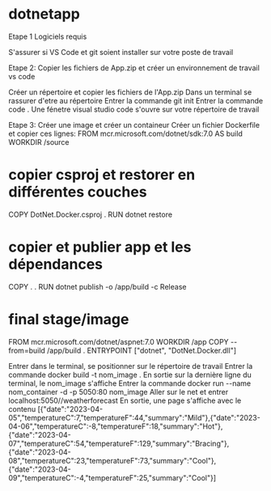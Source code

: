 # dotnetapp
Etape 1 Logiciels requis

S'assurer si VS Code et git soient installer sur votre poste de travail

Etape 2: Copier les fichiers de App.zip et créer un environnement de travail vs code

Créer un répertoire et copier les fichiers de l'App.zip
Dans un terminal se rassurer d'etre au répertoire
Entrer la commande   git init
Entrer la commande   code .
Une fénetre visual studio code s'ouvre sur votre répertoire de travail

Etape 3: Créer une image et créer un containeur
Créer un fichier Dockerfile et copier ces lignes:
    FROM mcr.microsoft.com/dotnet/sdk:7.0 AS build
    WORKDIR /source
   # copier csproj et restorer en différentes couches
   COPY DotNet.Docker.csproj .
   RUN dotnet restore 
   # copier et publier app et les dépendances
  COPY . .
  RUN dotnet publish -o /app/build -c Release
  # final stage/image
  FROM  mcr.microsoft.com/dotnet/aspnet:7.0
  WORKDIR /app
  COPY --from=build /app/build .
  ENTRYPOINT ["dotnet", "DotNet.Docker.dll"]
  
  Entrer dans le terminal, se positionner sur le répertoire de travail
  Entrer la commande docker build -t nom_image .
  En sortie sur la dernière ligne du terminal, le nom_image s'affiche
  Entrer la commande docker run --name nom_container -d -p 5050:80 nom_image
  Aller sur le net et entrer localhost:5050//weatherforecast
  En sortie, une page s'affiche avec le contenu
[{"date":"2023-04-05","temperatureC":7,"temperatureF":44,"summary":"Mild"},{"date":"2023-04-06","temperatureC":-8,"temperatureF":18,"summary":"Hot"},{"date":"2023-04-07","temperatureC":54,"temperatureF":129,"summary":"Bracing"},{"date":"2023-04-08","temperatureC":23,"temperatureF":73,"summary":"Cool"},{"date":"2023-04-09","temperatureC":-4,"temperatureF":25,"summary":"Cool"}]
